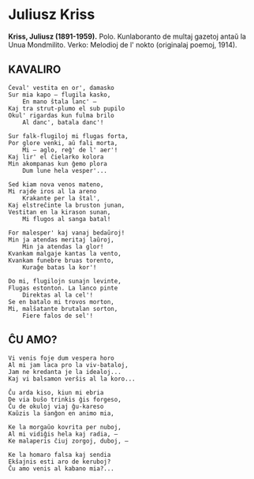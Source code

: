 # Juliusz Kriss
**Kriss, Juliusz (1891-1959).** Polo. Kunlaboranto de multaj gazetoj antaŭ la Unua Mondmilito. Verko: Melodioj de l' nokto (originalaj poemoj, 1914).

## KAVALIRO

    Ĉeval' vestita en or', damasko
    Sur mia kapo — flugila kasko,
        En mano ŝtala lanc' —
    Kaj tra strut-plumo el sub pupilo
    Okul' rigardas kun fulma brilo
        Al danc', batala danc'!

    Sur falk-flugiloj mi flugas forta,
    Por glore venki, aŭ fali morta,
        Mi — aglo, reĝ' de l' aer'!
    Kaj lir' el ĉielarko kolora
    Min akompanas kun ĝemo plora
        Dum lune hela vesper'...

    Sed kiam nova venos mateno,
    Mi rajde iros al la areno
        Krakante per la ŝtal',
    Kaj elstreĉinte la bruston junan,
    Vestitan en la kirason sunan,
        Mi flugos al sanga batal!

    For malesper' kaj vanaj bedaŭroj!
    Min ja atendas meritaj laŭroj,
        Min ja atendas la glor!
    Kvankam malgaje kantas la vento,
    Kvankam funebre bruas torento,
        Kuraĝe batas la kor'!

    Do mi, flugilojn sunajn levinte,
    Flugas estonton. La lanco pinte
        Direktas al la cel'!
    Se en batalo mi trovos morton,
    Mi, malŝatante brutalan sorton,
        Fiere falos de sel'!

## ĈU AMO?

    Vi venis foje dum vespera horo
    Al mi jam laca pro la viv-bataloj,
    Jam ne kredanta je la idealoj...
    Kaj vi balsamon verŝis al la koro...

    Ĉu arda kiso, kiun mi ebria
    De via buŝo trinkis ĝis forgeso,
    Ĉu de okuloj viaj ĝu-kareso
    Kaŭzis la ŝanĝon en animo mia,

    Ke la morgaŭo kovrita per nuboj,
    Al mi vidiĝis hela kaj radia, —
    Ke malaperis ĉiuj zorgoj, duboj, —

    Ke la homaro falsa kaj sendia
    Ekŝajnis esti aro de keruboj?
    Ĉu amo venis al kabano mia?...
